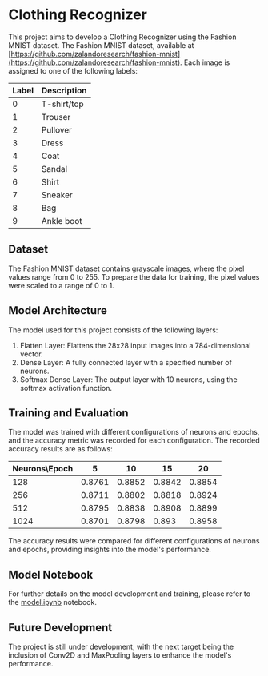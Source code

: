 # Clothing Recognizer

This project aims to develop a Clothing Recognizer using the Fashion MNIST dataset. The Fashion MNIST dataset, available at [https://github.com/zalandoresearch/fashion-mnist](https://github.com/zalandoresearch/fashion-mnist). Each image is assigned to one of the following labels:

Label   | Description
--------|------------
0       | T-shirt/top
1       | Trouser
2       | Pullover
3       | Dress
4       | Coat
5       | Sandal
6       | Shirt
7       | Sneaker
8       | Bag
9       | Ankle boot

## Dataset

The Fashion MNIST dataset contains grayscale images, where the pixel values range from 0 to 255. To prepare the data for training, the pixel values were scaled to a range of 0 to 1.

## Model Architecture

The model used for this project consists of the following layers:

1. Flatten Layer: Flattens the 28x28 input images into a 784-dimensional vector.
2. Dense Layer: A fully connected layer with a specified number of neurons.
3. Softmax Dense Layer: The output layer with 10 neurons, using the softmax activation function.

## Training and Evaluation

The model was trained with different configurations of neurons and epochs, and the accuracy metric was recorded for each configuration. The recorded accuracy results are as follows:

|Neurons\Epoch| 5      | 10     | 15     | 20     |
|---------|--------|--------|--------|--------|
| 128     | 0.8761 | 0.8852 | 0.8842 | 0.8854 |
| 256     | 0.8711 | 0.8802 | 0.8818 | 0.8924 |
| 512     | 0.8795 | 0.8838 | 0.8908 | 0.8899 |
| 1024    | 0.8701 | 0.8798 | 0.893  | 0.8958 |

The accuracy results were compared for different configurations of neurons and epochs, providing insights into the model's performance.

## Model Notebook

For further details on the model development and training, please refer to the [model.ipynb](model.ipynb) notebook.

## Future Development

The project is still under development, with the next target being the inclusion of Conv2D and MaxPooling layers to enhance the model's performance.
